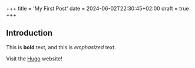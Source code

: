 +++
title = 'My First Post'
date = 2024-06-02T22:30:45+02:00
draft = true
+++

## Introduction

This is **bold** text, and this is *emphasized* text.

Visit the [Hugo](https://gohugo.io) website!